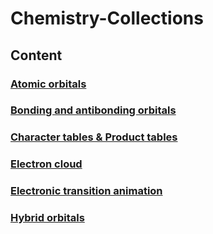 # Chemistry-Collections

## Content

### **[Atomic orbitals](https://github.com/Jatro-Tao/Chemistry-Collections/blob/main/Atomic%20orbitals/Atomic-orbitals.md)**

### **[Bonding and antibonding orbitals](https://github.com/Jatro-Tao/Chemistry-Related-Lists/blob/main/Bond%20orbitals/Bond-orbitals.md)** <!--Files are in Bond orbitals-->

### **[Character tables & Product tables](https://github.com/Jatro-Tao/Chemistry-Related-Lists/blob/main/Character%20tables/Character-tables.md)**

### **[Electron cloud](https://github.com/Jatro-Tao/Chemistry-Collections/blob/main/Electron%20cloud/Electron-cloud.md)**

### **[Electronic transition animation](https://github.com/Jatro-Tao/Chemistry-Collections/blob/main/Electronic%20transition/Electronic-transition.md)**

### **[Hybrid orbitals](https://github.com/Jatro-Tao/Chemistry-Collections/blob/main/Hybrid%20orbitals/Hybrid-orbitals.md)**
